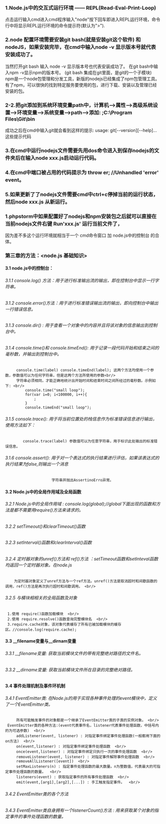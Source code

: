 ### 1.Node.js中的交互式运行环境 —— REPL(Read-Eval-Print-Loop)
   点击运行输入cmd进入cmd程序输入"node"按下回车即进入REPL运行环境，命令行中将显示REPL运行环境的命令提示符(默认为">").

### 2.node 配置环境需要安装git bash(就是安装git这个软件) 和 nodeJS，如果安装完毕，在cmd中输入node -v 显示版本号就代表安装成功了。
   当然打开git bash 输入 node -v 显示版本号也代表安装成功了。 在git bash中输入npm -v显示npm的版本号。 (git bash 集成在git里面，是git的一个子模块) <br>
    npm是一个node包管理和分发工具，新版的nodejs已经集成了npm包管理工具。有了npm，可以很快的找到特定服务要使用的包，进行下载、安装以及管理已经安装的包。
### 2-2.把git添加到系统环境变量path中，计算机-->属性-->高级系统设置-->环境变量-->系统变量-->path-->添加: ;C:\Program Files\Git\bin 
   成功之后在cmd中输入git就会看到这样的提示: usage: git[--version][--help]...这些提示代码

### 3.在cmd中运行nodejs文件需要先用dos命令进入到保存nodejs的文件夹后在输入node xxx.js启动运行代码。

### 4.在cmd中端口被占用的代码提示为 throw er; //Unhandled 'error' event。

### 5.如果更新了了nodejs文件需要cmd中ctrl+c停掉当前的运行状态，然后node xxx.js 从新运行。



### 1.phpstorm中如果配置好了nodejs和npm安装包之后就可以直接在当前nodejs文件右键 Run'xxx.js' 运行当前文件了，
   因为差不多这个运行环境就相当于一个 cmd命令窗口 加 node.js中的控制台 的合体。



### 第三章的方法：<node.js 基础知识>
#### 3.1 node.js中的控制台： <br/>
###### 3.1.1 console.log() 方法：用于进行标准输出流的输出，即在控制台中显示一行字符串。
###### 3.1.2 console.error()方法：用于进行标准错误输出流的输出，即向控制台中输出一行错误信息。 <br/>
###### 3.1.3 console.dir() : 用于查看一个对象中的内容并且将该对象的信息输出到控制台中。 <br/>
###### 3.1.4 console.time()和 console.timeEnd(): 用于记录一段代码开始和结束之间的毫秒数，并输出到控制台中。 <br/>
         console.time(label) console.timeEnd(label); 这两个方法均使用一个参数，参数值可以为任何字符串，但是这两个方法所使用的参数<br/>
         字符串必须相同，才能正确地统计出开始时间和结束时间之间所经过的毫秒数。示例如下: <br/>
             console.time("small loop");
             for(var i=0; i<100000, i++){
                 ;
             }
             console.timeEnd("small loop");

###### 3.1.5 console.trace(): 用于将当前位置处的栈信息作为标准错误信息进行输出，使用方法如下：
            console.trace(label) 参数值可以为任意字符串，用于标识此处输出的标准错误信息。
###### 3.1.6 console.assert(): 用于对一个表达式的执行结果进行评估，如果该表达式的执行结果为false,则输出一个消息
                         字符串并抛出AssertinoErro异常。

#### 3.2 Node.js中的全局作用域及全局函数
###### 3.2.1 Node.js中的全局作用域 : console.log(global);//global下面出现的函数和方法是都不需要用require()方法来请求的。 <br/>
###### 3.2.2 setTimeout()和clearTimeout()函数  <br/>
###### 3.2.3 setInterval()函数和clearInterval()函数  <br/>
###### 3.2.4 定时器对象的unref()方法和 ref()方法 ：setTimeout函数和setInteval函数均返回一个定时器对象。在node.js <br/>
        为定时器对象定义了unref方法与一个ref方法。unref()方法是取消超时和间歇函数的调用，ref()方法是再次执行超时和间歇调用。 <br/>
###### 3.2.5 与模块相相关的全局函数及对象
     1.使用 require()函数加载模块  <br/>
     2.使用 require.resolve()函数查询完整模块名  <br/>
     3.require.cache对象，该对象代表缓存了所有已被加载模块的缓存区。//console.log(require.cache); 

#### 3.3 __filename变量与__dirnam变量
###### 3.3.1 __filename变量: 获取当前模块文件的带有完整绝对路径的文件名。 <br/>
###### 3.3.2 __dirname变量: 获取当前模块文件所在目录的完整绝对路径。  <br/>

#### 3.4 事件处理机制及事件环机制 <br/>
###### 3.4.1 EventEmitter类: 在Node.js的用于实现各种事件处理的event模块中，定义了一个EventEmitter类。 <br/>
         所有可能触发事件的对象都是一个继承了EventEmitter类的子类的实例对象。 <br/>
     EventEmitter类的各种方法:(event代表事件名，listener代表事件处理函数，中括号内的为可选参数)  <br/>
         addListener(event, listener) : 对指定事件绑定事件处理函数(一般都用下面的on方法)  <br/>
         on(event,listener) : 对指定事件绑定事件处理函数  <br/>  
         once(event,listener) : 对指定事件绑定只执行一次的事件处理函数  <br/>
         removeListener(event, listener) : 对指定事件解除事件处理函数  <br/>
         removeAllListener([event])  <br/>
         setMaxListeners(n) : 指定事件处理函数的最大数量。n为整数值，代表最大的可指定事件处理函数的数量。  <br/>
         listeners(event) : 获取指定事件的所有事件处理函数  <br/>
         emit(event,[arg1],[arg2],[...]) : 手工触发指定事件。  <br/>
###### 3.4.2 EventEmitter类的各个方法  <br/>
###### 3.4.3 EventEmitter类自身拥有一个listenerCount()方法 : 用来获取某个对象的指定事件的事件处理函数的数量。  <br/>




